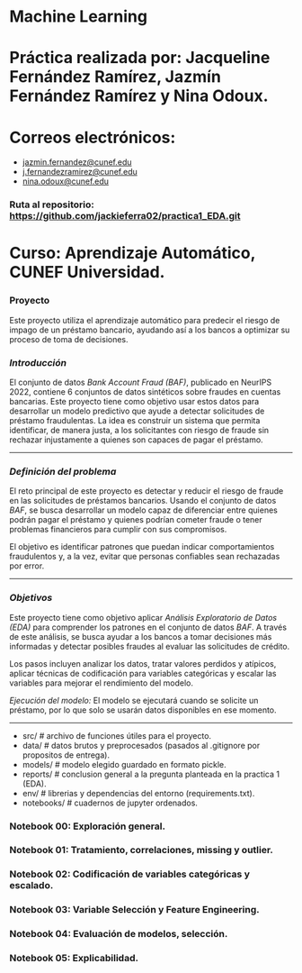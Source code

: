 # Machine Learning

# Práctica realizada por: Jacqueline Fernández Ramírez, Jazmín Fernández Ramírez y Nina Odoux.

# Correos electrónicos:
* jazmin.fernandez@cunef.edu
* j.fernandezramirez@cunef.edu
* nina.odoux@cunef.edu

### Ruta al repositorio: https://github.com/jackieferra02/practica1_EDA.git

# Curso: Aprendizaje Automático, CUNEF Universidad.

### Proyecto

Este proyecto utiliza el aprendizaje automático para predecir el riesgo de impago de un préstamo bancario, ayudando así a los bancos a optimizar su proceso de toma de decisiones.

### *Introducción*

El conjunto de datos *Bank Account Fraud (BAF)*, publicado en NeurIPS 2022, contiene 6 conjuntos de datos sintéticos sobre fraudes en cuentas bancarias. Este proyecto tiene como objetivo usar estos datos para desarrollar un modelo predictivo que ayude a detectar solicitudes de préstamo fraudulentas. La idea es construir un sistema que permita identificar, de manera justa, a los solicitantes con riesgo de fraude sin rechazar injustamente a quienes son capaces de pagar el préstamo.

---

### *Definición del problema*

El reto principal de este proyecto es detectar y reducir el riesgo de fraude en las solicitudes de préstamos bancarios. Usando el conjunto de datos *BAF*, se busca desarrollar un modelo capaz de diferenciar entre quienes podrán pagar el préstamo y quienes podrían cometer fraude o tener problemas financieros para cumplir con sus compromisos.

El objetivo es identificar patrones que puedan indicar comportamientos fraudulentos y, a la vez, evitar que personas confiables sean rechazadas por error.

---

### *Objetivos*

Este proyecto tiene como objetivo aplicar *Análisis Exploratorio de Datos (EDA)* para comprender los patrones en el conjunto de datos *BAF*. A través de este análisis, se busca ayudar a los bancos a tomar decisiones más informadas y detectar posibles fraudes al evaluar las solicitudes de crédito.

Los pasos incluyen analizar los datos, tratar valores perdidos y atípicos, aplicar técnicas de codificación para variables categóricas y escalar las variables para mejorar el rendimiento del modelo.

*Ejecución del modelo:* El modelo se ejecutará cuando se solicite un préstamo, por lo que solo se usarán datos disponibles en ese momento.


---



- src/          # archivo de funciones útiles para el proyecto.
- data/         # datos brutos y  preprocesados (pasados al .gitignore por propositos de entrega).
- models/       # modelo elegido guardado en formato pickle.
- reports/      # conclusion general a la pregunta planteada en la practica 1 (EDA).
- env/          # librerias y dependencias del entorno (requirements.txt).
- notebooks/    # cuadernos de jupyter ordenados.



### Notebook 00: Exploración general. 
### Notebook 01: Tratamiento, correlaciones, missing y outlier.
### Notebook 02: Codificación de variables categóricas y escalado.
### Notebook 03: Variable Selección y Feature Engineering.
### Notebook 04: Evaluación de modelos, selección.
### Notebook 05: Explicabilidad.